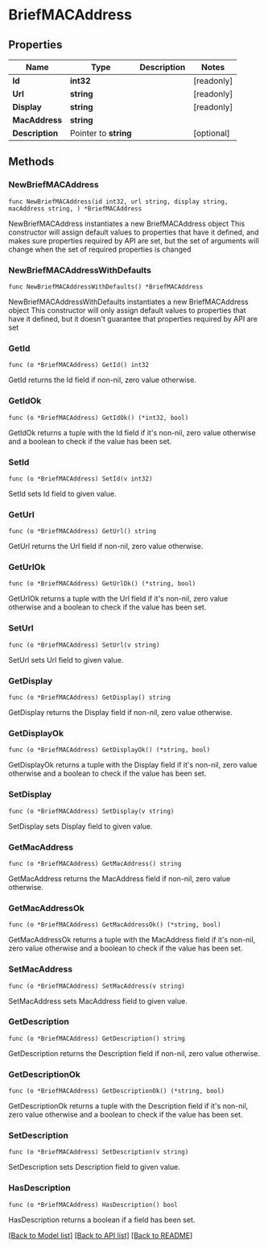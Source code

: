 # BriefMACAddress

## Properties

Name | Type | Description | Notes
------------ | ------------- | ------------- | -------------
**Id** | **int32** |  | [readonly] 
**Url** | **string** |  | [readonly] 
**Display** | **string** |  | [readonly] 
**MacAddress** | **string** |  | 
**Description** | Pointer to **string** |  | [optional] 

## Methods

### NewBriefMACAddress

`func NewBriefMACAddress(id int32, url string, display string, macAddress string, ) *BriefMACAddress`

NewBriefMACAddress instantiates a new BriefMACAddress object
This constructor will assign default values to properties that have it defined,
and makes sure properties required by API are set, but the set of arguments
will change when the set of required properties is changed

### NewBriefMACAddressWithDefaults

`func NewBriefMACAddressWithDefaults() *BriefMACAddress`

NewBriefMACAddressWithDefaults instantiates a new BriefMACAddress object
This constructor will only assign default values to properties that have it defined,
but it doesn't guarantee that properties required by API are set

### GetId

`func (o *BriefMACAddress) GetId() int32`

GetId returns the Id field if non-nil, zero value otherwise.

### GetIdOk

`func (o *BriefMACAddress) GetIdOk() (*int32, bool)`

GetIdOk returns a tuple with the Id field if it's non-nil, zero value otherwise
and a boolean to check if the value has been set.

### SetId

`func (o *BriefMACAddress) SetId(v int32)`

SetId sets Id field to given value.


### GetUrl

`func (o *BriefMACAddress) GetUrl() string`

GetUrl returns the Url field if non-nil, zero value otherwise.

### GetUrlOk

`func (o *BriefMACAddress) GetUrlOk() (*string, bool)`

GetUrlOk returns a tuple with the Url field if it's non-nil, zero value otherwise
and a boolean to check if the value has been set.

### SetUrl

`func (o *BriefMACAddress) SetUrl(v string)`

SetUrl sets Url field to given value.


### GetDisplay

`func (o *BriefMACAddress) GetDisplay() string`

GetDisplay returns the Display field if non-nil, zero value otherwise.

### GetDisplayOk

`func (o *BriefMACAddress) GetDisplayOk() (*string, bool)`

GetDisplayOk returns a tuple with the Display field if it's non-nil, zero value otherwise
and a boolean to check if the value has been set.

### SetDisplay

`func (o *BriefMACAddress) SetDisplay(v string)`

SetDisplay sets Display field to given value.


### GetMacAddress

`func (o *BriefMACAddress) GetMacAddress() string`

GetMacAddress returns the MacAddress field if non-nil, zero value otherwise.

### GetMacAddressOk

`func (o *BriefMACAddress) GetMacAddressOk() (*string, bool)`

GetMacAddressOk returns a tuple with the MacAddress field if it's non-nil, zero value otherwise
and a boolean to check if the value has been set.

### SetMacAddress

`func (o *BriefMACAddress) SetMacAddress(v string)`

SetMacAddress sets MacAddress field to given value.


### GetDescription

`func (o *BriefMACAddress) GetDescription() string`

GetDescription returns the Description field if non-nil, zero value otherwise.

### GetDescriptionOk

`func (o *BriefMACAddress) GetDescriptionOk() (*string, bool)`

GetDescriptionOk returns a tuple with the Description field if it's non-nil, zero value otherwise
and a boolean to check if the value has been set.

### SetDescription

`func (o *BriefMACAddress) SetDescription(v string)`

SetDescription sets Description field to given value.

### HasDescription

`func (o *BriefMACAddress) HasDescription() bool`

HasDescription returns a boolean if a field has been set.


[[Back to Model list]](../README.md#documentation-for-models) [[Back to API list]](../README.md#documentation-for-api-endpoints) [[Back to README]](../README.md)


